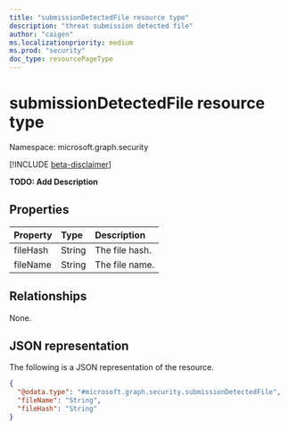 ```yaml
---
title: "submissionDetectedFile resource type"
description: "threat submission detected file"
author: "caigen"
ms.localizationpriority: medium
ms.prod: "security"
doc_type: resourcePageType
---
```


# submissionDetectedFile resource type

Namespace: microsoft.graph.security

[!INCLUDE [beta-disclaimer](../../includes/beta-disclaimer.md)]

**TODO: Add Description**

## Properties
| Property | Type   | Description    |
|:---------|:-------|:---------------|
| fileHash | String | The file hash. |
| fileName | String | The file name. |

## Relationships
None.

## JSON representation
The following is a JSON representation of the resource.
<!-- {
  "blockType": "resource",
  "@odata.type": "microsoft.graph.security.submissionDetectedFile"
}
-->
``` json
{
  "@odata.type": "#microsoft.graph.security.submissionDetectedFile",
  "fileName": "String",
  "fileHash": "String"
}
```

